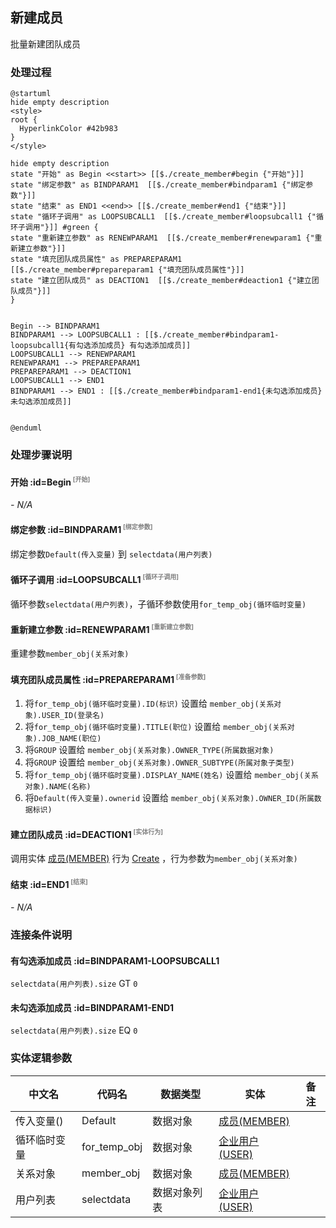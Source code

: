 ## 新建成员 <!-- {docsify-ignore-all} -->

   批量新建团队成员

### 处理过程

```plantuml
@startuml
hide empty description
<style>
root {
  HyperlinkColor #42b983
}
</style>

hide empty description
state "开始" as Begin <<start>> [[$./create_member#begin {"开始"}]]
state "绑定参数" as BINDPARAM1  [[$./create_member#bindparam1 {"绑定参数"}]]
state "结束" as END1 <<end>> [[$./create_member#end1 {"结束"}]]
state "循环子调用" as LOOPSUBCALL1  [[$./create_member#loopsubcall1 {"循环子调用"}]] #green {
state "重新建立参数" as RENEWPARAM1  [[$./create_member#renewparam1 {"重新建立参数"}]]
state "填充团队成员属性" as PREPAREPARAM1  [[$./create_member#prepareparam1 {"填充团队成员属性"}]]
state "建立团队成员" as DEACTION1  [[$./create_member#deaction1 {"建立团队成员"}]]
}


Begin --> BINDPARAM1
BINDPARAM1 --> LOOPSUBCALL1 : [[$./create_member#bindparam1-loopsubcall1{有勾选添加成员} 有勾选添加成员]]
LOOPSUBCALL1 --> RENEWPARAM1
RENEWPARAM1 --> PREPAREPARAM1
PREPAREPARAM1 --> DEACTION1
LOOPSUBCALL1 --> END1
BINDPARAM1 --> END1 : [[$./create_member#bindparam1-end1{未勾选添加成员} 未勾选添加成员]]


@enduml
```


### 处理步骤说明

#### 开始 :id=Begin<sup class="footnote-symbol"> <font color=gray size=1>[开始]</font></sup>



*- N/A*
#### 绑定参数 :id=BINDPARAM1<sup class="footnote-symbol"> <font color=gray size=1>[绑定参数]</font></sup>



绑定参数`Default(传入变量)` 到 `selectdata(用户列表)`
#### 循环子调用 :id=LOOPSUBCALL1<sup class="footnote-symbol"> <font color=gray size=1>[循环子调用]</font></sup>



循环参数`selectdata(用户列表)`，子循环参数使用`for_temp_obj(循环临时变量)`
#### 重新建立参数 :id=RENEWPARAM1<sup class="footnote-symbol"> <font color=gray size=1>[重新建立参数]</font></sup>



重建参数```member_obj(关系对象)```
#### 填充团队成员属性 :id=PREPAREPARAM1<sup class="footnote-symbol"> <font color=gray size=1>[准备参数]</font></sup>



1. 将`for_temp_obj(循环临时变量).ID(标识)` 设置给  `member_obj(关系对象).USER_ID(登录名)`
2. 将`for_temp_obj(循环临时变量).TITLE(职位)` 设置给  `member_obj(关系对象).JOB_NAME(职位)`
3. 将`GROUP` 设置给  `member_obj(关系对象).OWNER_TYPE(所属数据对象)`
4. 将`GROUP` 设置给  `member_obj(关系对象).OWNER_SUBTYPE(所属对象子类型)`
5. 将`for_temp_obj(循环临时变量).DISPLAY_NAME(姓名)` 设置给  `member_obj(关系对象).NAME(名称)`
6. 将`Default(传入变量).ownerid` 设置给  `member_obj(关系对象).OWNER_ID(所属数据标识)`

#### 建立团队成员 :id=DEACTION1<sup class="footnote-symbol"> <font color=gray size=1>[实体行为]</font></sup>



调用实体 [成员(MEMBER)](module/Base/member.md) 行为 [Create](module/Base/member#行为) ，行为参数为`member_obj(关系对象)`

#### 结束 :id=END1<sup class="footnote-symbol"> <font color=gray size=1>[结束]</font></sup>



*- N/A*


### 连接条件说明
#### 有勾选添加成员 :id=BINDPARAM1-LOOPSUBCALL1

`selectdata(用户列表).size` GT `0`
#### 未勾选添加成员 :id=BINDPARAM1-END1

`selectdata(用户列表).size` EQ `0`


### 实体逻辑参数

|    中文名   |    代码名    |  数据类型    |  实体   |备注 |
| --------| --------| -------- | -------- | --------   |
|传入变量(<i class="fa fa-check"/></i>)|Default|数据对象|[成员(MEMBER)](module/Base/member.md)||
|循环临时变量|for_temp_obj|数据对象|[企业用户(USER)](module/Base/user.md)||
|关系对象|member_obj|数据对象|[成员(MEMBER)](module/Base/member.md)||
|用户列表|selectdata|数据对象列表|[企业用户(USER)](module/Base/user.md)||
